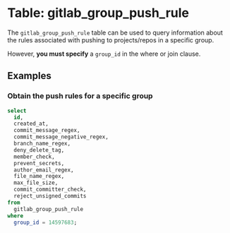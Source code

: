 # Table: gitlab_group_push_rule

The `gitlab_group_push_rule` table can be used to query information about the rules associated with pushing to projects/repos in a specific group.

However, **you must specify** a `group_id` in the where or join clause.

## Examples

### Obtain the push rules for a specific group

```sql
select
  id,
  created_at,
  commit_message_regex,
  commit_message_negative_regex,
  branch_name_regex,
  deny_delete_tag,
  member_check,
  prevent_secrets,
  author_email_regex,
  file_name_regex,
  max_file_size,
  commit_committer_check,
  reject_unsigned_commits
from
  gitlab_group_push_rule
where
  group_id = 14597683;
```
